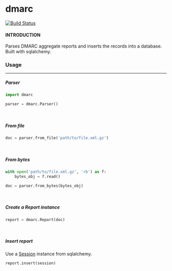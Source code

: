 # dmarc #
[![Build Status](https://travis-ci.com/erraticrefresh/dmarc.svg?token=pnmdrqAS92wHJwmH9Sxx&branch=master)](https://travis-ci.com/erraticrefresh/dmarc)

#### INTRODUCTION ####
Parses DMARC aggregate reports and inserts the records into a database. Built with sqlalchemy.

### Usage ###
<hr>

##### Parser #####

```python
import dmarc

parser = dmarc.Parser()
```
<br>

##### From file #####
```python
doc = parser.from_file('path/to/file.xml.gz')
```
<br>

##### From bytes #####
```python
with open('path/to/file.xml.gz', 'rb') as f:
    bytes_obj = f.read()

doc = parser.from_bytes(bytes_obj)
```
<br>

##### Create a Report instance #####
```python
report = dmarc.Report(doc)
```
<br>

##### Insert report #####
Use a [Session](https://docs.sqlalchemy.org/en/13/orm/session_basics.html) instance from sqlalchemy.
```python
report.insert(session)
```
